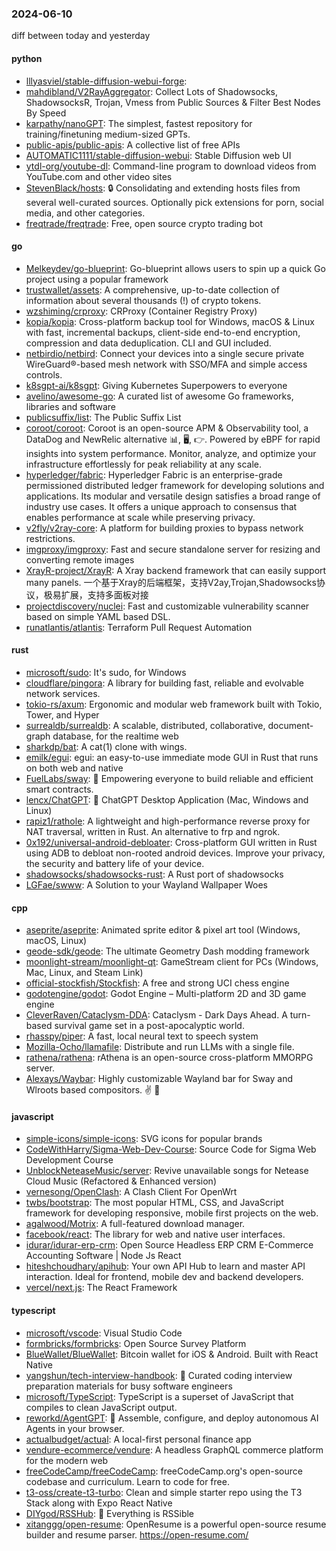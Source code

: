 ### 2024-06-10
diff between today and yesterday

#### python
* [lllyasviel/stable-diffusion-webui-forge](https://github.com/lllyasviel/stable-diffusion-webui-forge): 
* [mahdibland/V2RayAggregator](https://github.com/mahdibland/V2RayAggregator): Collect Lots of Shadowsocks, ShadowsocksR, Trojan, Vmess from Public Sources & Filter Best Nodes By Speed
* [karpathy/nanoGPT](https://github.com/karpathy/nanoGPT): The simplest, fastest repository for training/finetuning medium-sized GPTs.
* [public-apis/public-apis](https://github.com/public-apis/public-apis): A collective list of free APIs
* [AUTOMATIC1111/stable-diffusion-webui](https://github.com/AUTOMATIC1111/stable-diffusion-webui): Stable Diffusion web UI
* [ytdl-org/youtube-dl](https://github.com/ytdl-org/youtube-dl): Command-line program to download videos from YouTube.com and other video sites
* [StevenBlack/hosts](https://github.com/StevenBlack/hosts): 🔒 Consolidating and extending hosts files from several well-curated sources. Optionally pick extensions for porn, social media, and other categories.
* [freqtrade/freqtrade](https://github.com/freqtrade/freqtrade): Free, open source crypto trading bot

#### go
* [Melkeydev/go-blueprint](https://github.com/Melkeydev/go-blueprint): Go-blueprint allows users to spin up a quick Go project using a popular framework
* [trustwallet/assets](https://github.com/trustwallet/assets): A comprehensive, up-to-date collection of information about several thousands (!) of crypto tokens.
* [wzshiming/crproxy](https://github.com/wzshiming/crproxy): CRProxy (Container Registry Proxy)
* [kopia/kopia](https://github.com/kopia/kopia): Cross-platform backup tool for Windows, macOS & Linux with fast, incremental backups, client-side end-to-end encryption, compression and data deduplication. CLI and GUI included.
* [netbirdio/netbird](https://github.com/netbirdio/netbird): Connect your devices into a single secure private WireGuard®-based mesh network with SSO/MFA and simple access controls.
* [k8sgpt-ai/k8sgpt](https://github.com/k8sgpt-ai/k8sgpt): Giving Kubernetes Superpowers to everyone
* [avelino/awesome-go](https://github.com/avelino/awesome-go): A curated list of awesome Go frameworks, libraries and software
* [publicsuffix/list](https://github.com/publicsuffix/list): The Public Suffix List
* [coroot/coroot](https://github.com/coroot/coroot): Coroot is an open-source APM & Observability tool, a DataDog and NewRelic alternative 📊, 🖥️, 👉. Powered by eBPF for rapid insights into system performance. Monitor, analyze, and optimize your infrastructure effortlessly for peak reliability at any scale.
* [hyperledger/fabric](https://github.com/hyperledger/fabric): Hyperledger Fabric is an enterprise-grade permissioned distributed ledger framework for developing solutions and applications. Its modular and versatile design satisfies a broad range of industry use cases. It offers a unique approach to consensus that enables performance at scale while preserving privacy.
* [v2fly/v2ray-core](https://github.com/v2fly/v2ray-core): A platform for building proxies to bypass network restrictions.
* [imgproxy/imgproxy](https://github.com/imgproxy/imgproxy): Fast and secure standalone server for resizing and converting remote images
* [XrayR-project/XrayR](https://github.com/XrayR-project/XrayR): A Xray backend framework that can easily support many panels. 一个基于Xray的后端框架，支持V2ay,Trojan,Shadowsocks协议，极易扩展，支持多面板对接
* [projectdiscovery/nuclei](https://github.com/projectdiscovery/nuclei): Fast and customizable vulnerability scanner based on simple YAML based DSL.
* [runatlantis/atlantis](https://github.com/runatlantis/atlantis): Terraform Pull Request Automation

#### rust
* [microsoft/sudo](https://github.com/microsoft/sudo): It's sudo, for Windows
* [cloudflare/pingora](https://github.com/cloudflare/pingora): A library for building fast, reliable and evolvable network services.
* [tokio-rs/axum](https://github.com/tokio-rs/axum): Ergonomic and modular web framework built with Tokio, Tower, and Hyper
* [surrealdb/surrealdb](https://github.com/surrealdb/surrealdb): A scalable, distributed, collaborative, document-graph database, for the realtime web
* [sharkdp/bat](https://github.com/sharkdp/bat): A cat(1) clone with wings.
* [emilk/egui](https://github.com/emilk/egui): egui: an easy-to-use immediate mode GUI in Rust that runs on both web and native
* [FuelLabs/sway](https://github.com/FuelLabs/sway): 🌴 Empowering everyone to build reliable and efficient smart contracts.
* [lencx/ChatGPT](https://github.com/lencx/ChatGPT): 🔮 ChatGPT Desktop Application (Mac, Windows and Linux)
* [rapiz1/rathole](https://github.com/rapiz1/rathole): A lightweight and high-performance reverse proxy for NAT traversal, written in Rust. An alternative to frp and ngrok.
* [0x192/universal-android-debloater](https://github.com/0x192/universal-android-debloater): Cross-platform GUI written in Rust using ADB to debloat non-rooted android devices. Improve your privacy, the security and battery life of your device.
* [shadowsocks/shadowsocks-rust](https://github.com/shadowsocks/shadowsocks-rust): A Rust port of shadowsocks
* [LGFae/swww](https://github.com/LGFae/swww): A Solution to your Wayland Wallpaper Woes

#### cpp
* [aseprite/aseprite](https://github.com/aseprite/aseprite): Animated sprite editor & pixel art tool (Windows, macOS, Linux)
* [geode-sdk/geode](https://github.com/geode-sdk/geode): The ultimate Geometry Dash modding framework
* [moonlight-stream/moonlight-qt](https://github.com/moonlight-stream/moonlight-qt): GameStream client for PCs (Windows, Mac, Linux, and Steam Link)
* [official-stockfish/Stockfish](https://github.com/official-stockfish/Stockfish): A free and strong UCI chess engine
* [godotengine/godot](https://github.com/godotengine/godot): Godot Engine – Multi-platform 2D and 3D game engine
* [CleverRaven/Cataclysm-DDA](https://github.com/CleverRaven/Cataclysm-DDA): Cataclysm - Dark Days Ahead. A turn-based survival game set in a post-apocalyptic world.
* [rhasspy/piper](https://github.com/rhasspy/piper): A fast, local neural text to speech system
* [Mozilla-Ocho/llamafile](https://github.com/Mozilla-Ocho/llamafile): Distribute and run LLMs with a single file.
* [rathena/rathena](https://github.com/rathena/rathena): rAthena is an open-source cross-platform MMORPG server.
* [Alexays/Waybar](https://github.com/Alexays/Waybar): Highly customizable Wayland bar for Sway and Wlroots based compositors. ✌️ 🎉

#### javascript
* [simple-icons/simple-icons](https://github.com/simple-icons/simple-icons): SVG icons for popular brands
* [CodeWithHarry/Sigma-Web-Dev-Course](https://github.com/CodeWithHarry/Sigma-Web-Dev-Course): Source Code for Sigma Web Development Course
* [UnblockNeteaseMusic/server](https://github.com/UnblockNeteaseMusic/server): Revive unavailable songs for Netease Cloud Music (Refactored & Enhanced version)
* [vernesong/OpenClash](https://github.com/vernesong/OpenClash): A Clash Client For OpenWrt
* [twbs/bootstrap](https://github.com/twbs/bootstrap): The most popular HTML, CSS, and JavaScript framework for developing responsive, mobile first projects on the web.
* [agalwood/Motrix](https://github.com/agalwood/Motrix): A full-featured download manager.
* [facebook/react](https://github.com/facebook/react): The library for web and native user interfaces.
* [idurar/idurar-erp-crm](https://github.com/idurar/idurar-erp-crm): Open Source Headless ERP CRM E-Commerce Accounting Software | Node Js React
* [hiteshchoudhary/apihub](https://github.com/hiteshchoudhary/apihub): Your own API Hub to learn and master API interaction. Ideal for frontend, mobile dev and backend developers.
* [vercel/next.js](https://github.com/vercel/next.js): The React Framework

#### typescript
* [microsoft/vscode](https://github.com/microsoft/vscode): Visual Studio Code
* [formbricks/formbricks](https://github.com/formbricks/formbricks): Open Source Survey Platform
* [BlueWallet/BlueWallet](https://github.com/BlueWallet/BlueWallet): Bitcoin wallet for iOS & Android. Built with React Native
* [yangshun/tech-interview-handbook](https://github.com/yangshun/tech-interview-handbook): 💯 Curated coding interview preparation materials for busy software engineers
* [microsoft/TypeScript](https://github.com/microsoft/TypeScript): TypeScript is a superset of JavaScript that compiles to clean JavaScript output.
* [reworkd/AgentGPT](https://github.com/reworkd/AgentGPT): 🤖 Assemble, configure, and deploy autonomous AI Agents in your browser.
* [actualbudget/actual](https://github.com/actualbudget/actual): A local-first personal finance app
* [vendure-ecommerce/vendure](https://github.com/vendure-ecommerce/vendure): A headless GraphQL commerce platform for the modern web
* [freeCodeCamp/freeCodeCamp](https://github.com/freeCodeCamp/freeCodeCamp): freeCodeCamp.org's open-source codebase and curriculum. Learn to code for free.
* [t3-oss/create-t3-turbo](https://github.com/t3-oss/create-t3-turbo): Clean and simple starter repo using the T3 Stack along with Expo React Native
* [DIYgod/RSSHub](https://github.com/DIYgod/RSSHub): 🧡 Everything is RSSible
* [xitanggg/open-resume](https://github.com/xitanggg/open-resume): OpenResume is a powerful open-source resume builder and resume parser. https://open-resume.com/
